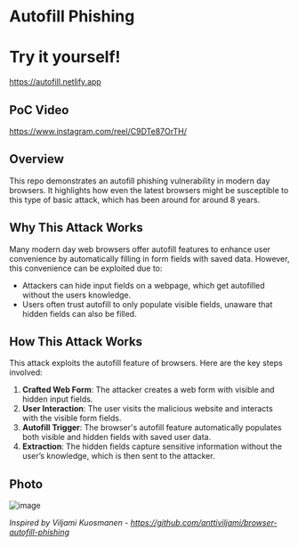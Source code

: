 # Autofill Phishing

# Try it yourself!
https://autofill.netlify.app
## PoC Video
https://www.instagram.com/reel/C9DTe87OrTH/

## Overview

This repo demonstrates an autofill phishing vulnerability in modern day browsers. It highlights how even the latest browsers might be susceptible to this type of basic attack, which has been around for around 8 years.

## Why This Attack Works

Many modern day web browsers offer autofill features to enhance user convenience by automatically filling in form fields with saved data. However, this convenience can be exploited due to:

-  Attackers can hide input fields on a webpage, which get autofilled without the users knowledge.
-  Users often trust autofill to only populate visible fields, unaware that hidden fields can also be filled.

## How This Attack Works

This attack exploits the autofill feature of browsers. Here are the key steps involved:

1. **Crafted Web Form**: The attacker creates a web form with visible and hidden input fields.
2. **User Interaction**: The user visits the malicious website and interacts with the visible form fields.
3. **Autofill Trigger**: The browser's autofill feature automatically populates both visible and hidden fields with saved user data.
4. **Extraction**: The hidden fields capture sensitive information without the user’s knowledge, which is then sent to the attacker.

## Photo

![image](https://github.com/0dayCTF/Autofill_Danger/assets/44453666/ab888f01-8413-4553-a413-73b75751adca)


_Inspired by Viljami Kuosmanen - https://github.com/anttiviljami/browser-autofill-phishing_
